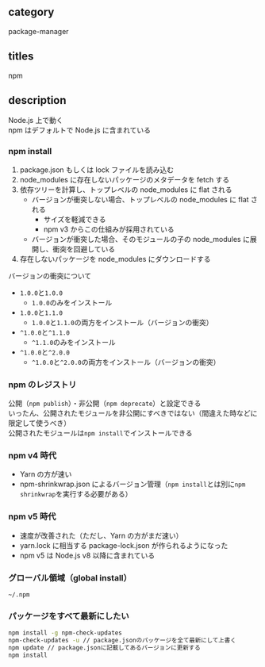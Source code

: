 ## category

package-manager

## titles

npm

## description

Node.js 上で動く  
npm はデフォルトで Node.js に含まれている

### npm install

1. package.json もしくは lock ファイルを読み込む
1. node_modules に存在しないパッケージのメタデータを fetch する
1. 依存ツリーを計算し、トップレベルの node_modules に flat される
   - バージョンが衝突しない場合、トップレベルの node_modules に flat される
     - サイズを軽減できる
     - npm v3 からこの仕組みが採用されている
   - バージョンが衝突した場合、そのモジュールの子の node_modules に展開し、衝突を回避している
1. 存在しないパッケージを node_modules にダウンロードする

バージョンの衝突について

- `1.0.0`と`1.0.0`
  - `1.0.0`のみをインストール
- `1.0.0`と`1.1.0`
  - `1.0.0`と`1.1.0`の両方をインストール（バージョンの衝突）
- `^1.0.0`と`^1.1.0`
  - `^1.1.0`のみをインストール
- `^1.0.0`と`^2.0.0`
  - `^1.0.0`と`^2.0.0`の両方をインストール（バージョンの衝突）

### npm のレジストリ

公開（`npm publish`）・非公開（`npm deprecate`）と設定できる  
いったん、公開されたモジュールを非公開にすべきではない（間違えた時などに限定して使うべき）  
公開されたモジュールは`npm install`でインストールできる

### npm v4 時代

- Yarn の方が速い
- npm-shrinkwrap.json によるバージョン管理（`npm install`とは別に`npm shrinkwrap`を実行する必要がある）

### npm v5 時代

- 速度が改善された（ただし、Yarn の方がまだ速い）
- yarn.lock に相当する package-lock.json が作られるようになった
- npm v5 は Node.js v8 以降に含まれている

### グローバル領域（global install）

`~/.npm`

### パッケージをすべて最新にしたい

```sh
npm install -g npm-check-updates
npm-check-updates -u // package.jsonのパッケージを全て最新にして上書く
npm update // package.jsonに記載してあるバージョンに更新する
npm install
```
